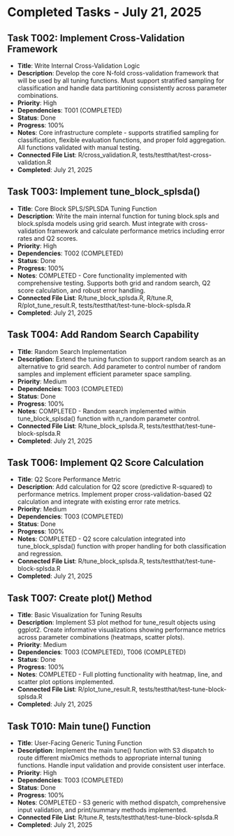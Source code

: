 # Completed Tasks - July 21, 2025

## Task T002: Implement Cross-Validation Framework  
- **Title**: Write Internal Cross-Validation Logic
- **Description**: Develop the core N-fold cross-validation framework that will be used by all tuning functions. Must support stratified sampling for classification and handle data partitioning consistently across parameter combinations.
- **Priority**: High
- **Dependencies**: T001 (COMPLETED)
- **Status**: Done
- **Progress**: 100%
- **Notes**: Core infrastructure complete - supports stratified sampling for classification, flexible evaluation functions, and proper fold aggregation. All functions validated with manual testing.
- **Connected File List**: R/cross_validation.R, tests/testthat/test-cross-validation.R
- **Completed**: July 21, 2025

## Task T003: Implement tune_block_splsda()
- **Title**: Core Block SPLS/SPLSDA Tuning Function
- **Description**: Write the main internal function for tuning block.spls and block.splsda models using grid search. Must integrate with cross-validation framework and calculate performance metrics including error rates and Q2 scores.
- **Priority**: High
- **Dependencies**: T002 (COMPLETED)
- **Status**: Done
- **Progress**: 100%
- **Notes**: COMPLETED - Core functionality implemented with comprehensive testing. Supports both grid and random search, Q2 score calculation, and robust error handling.
- **Connected File List**: R/tune_block_splsda.R, R/tune.R, R/plot_tune_result.R, tests/testthat/test-tune-block-splsda.R
- **Completed**: July 21, 2025

## Task T004: Add Random Search Capability
- **Title**: Random Search Implementation
- **Description**: Extend the tuning function to support random search as an alternative to grid search. Add parameter to control number of random samples and implement efficient parameter space sampling.
- **Priority**: Medium
- **Dependencies**: T003 (COMPLETED)
- **Status**: Done
- **Progress**: 100%
- **Notes**: COMPLETED - Random search implemented within tune_block_splsda() function with n_random parameter control.
- **Connected File List**: R/tune_block_splsda.R, tests/testthat/test-tune-block-splsda.R
- **Completed**: July 21, 2025

## Task T006: Implement Q2 Score Calculation
- **Title**: Q2 Score Performance Metric
- **Description**: Add calculation for Q2 score (predictive R-squared) to performance metrics. Implement proper cross-validation-based Q2 calculation and integrate with existing error rate metrics.
- **Priority**: Medium
- **Dependencies**: T003 (COMPLETED)
- **Status**: Done
- **Progress**: 100%
- **Notes**: COMPLETED - Q2 score calculation integrated into tune_block_splsda() function with proper handling for both classification and regression.
- **Connected File List**: R/tune_block_splsda.R, tests/testthat/test-tune-block-splsda.R
- **Completed**: July 21, 2025

## Task T007: Create plot() Method
- **Title**: Basic Visualization for Tuning Results
- **Description**: Implement S3 plot method for tune_result objects using ggplot2. Create informative visualizations showing performance metrics across parameter combinations (heatmaps, scatter plots).
- **Priority**: Medium
- **Dependencies**: T003 (COMPLETED), T006 (COMPLETED)
- **Status**: Done
- **Progress**: 100%
- **Notes**: COMPLETED - Full plotting functionality with heatmap, line, and scatter plot options implemented.
- **Connected File List**: R/plot_tune_result.R, tests/testthat/test-tune-block-splsda.R
- **Completed**: July 21, 2025

## Task T010: Main tune() Function
- **Title**: User-Facing Generic Tuning Function
- **Description**: Implement the main tune() function with S3 dispatch to route different mixOmics methods to appropriate internal tuning functions. Handle input validation and provide consistent user interface.
- **Priority**: High
- **Dependencies**: T003 (COMPLETED)
- **Status**: Done
- **Progress**: 100%
- **Notes**: COMPLETED - S3 generic with method dispatch, comprehensive input validation, and print/summary methods implemented.
- **Connected File List**: R/tune.R, tests/testthat/test-tune-block-splsda.R
- **Completed**: July 21, 2025
